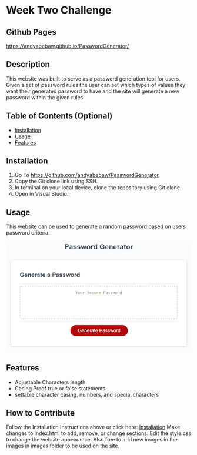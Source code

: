 # Week Two Challenge

## Github Pages
https://andyabebaw.github.io/PasswordGenerator/
 
## Description

This website was built to serve as a password generation tool for users.  Given a set of password rules the user can set which types of values they want their generated password to have and the site will generate a new password within the given rules.


## Table of Contents (Optional)

- [Installation](#installation)
- [Usage](#usage)
- [Features](#features)

## Installation

1. Go To https://github.com/andyabebaw/PasswordGenerator
2. Copy the Git clone link using SSH.
3. In terminal on your local device, clone the repository using Git clone.
4. Open in Visual Studio.

## Usage

This website can be used to generate a random password based on users password criteria.

![alt Screenshot](./Assets/03-javascript-homework-demo.png)

## Features

- Adjustable Characters length
- Casing Proof true or false statements
- settable character casing, numbers, and special characters


## How to Contribute

Follow the Installation Instructions above or click here: [Installation](#installation)
Make changes to index.html to add, remove, or change sections.  Edit the style.css to change the website appearance.  Also free to add new images in the images in images folder to be used on the site.



